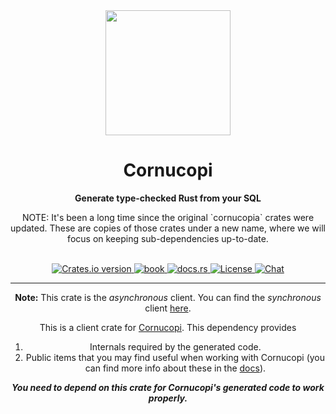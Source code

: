 <div align="center"> <img src="https://raw.githubusercontent.com/cornucopi-rs/cornucopi/main/assets/logo.svg" width=200 /> </div>
<h1 align="center">Cornucopi</h1>
<div align="center">
 <strong>
   Generate type-checked Rust from your SQL
 </strong>
 <p>
   NOTE: It's been a long time since the original `cornucopia` crates were updated. These are copies of those crates under a new name, where we will focus on keeping sub-dependencies up-to-date.
 </p>
<br />

<div align="center">
  <!-- Version -->
  <a href="https://crates.io/crates/cornucopi_async">
    <img src="https://img.shields.io/crates/v/cornucopi_async.svg?style=flat-square"
    alt="Crates.io version" />
  </a>

  <!-- Book -->
  <a href="https://cornucopi-rs.netlify.app/book/index.html">
  <img src="https://img.shields.io/badge/book-latest-blue?logo=mdbook&style=flat-square" alt="book">
  </a>

  <!-- Docs -->
  <a href="https://docs.rs/cornucopi_async/latest/cornucopi_async/">
    <img alt="docs.rs" src="https://img.shields.io/docsrs/cornucopi_async?style=flat-square">
  </a>

  <!-- License -->
  <a href="https://github.com/cornucopi-rs/cornucopi#License">
    <img src="https://img.shields.io/badge/License-APACHE--2.0%2FMIT-blue?style=flat-square" alt="License">
  </a>

  <!-- Chat -->
  <a href="https://discord.gg/nYwUmQDHBZ">
    <img src="https://img.shields.io/discord/987088069280825401?label=chat&logo=discord&style=flat-square" alt="Chat">
  </a>
</div>

---

**Note:** This crate is the *asynchronous* client. You can find the *synchronous* client [here](https://crates.io/crates/cornucopi_sync).

This is a client crate for [Cornucopi](https://crates.io/crates/cornucopi). This dependency provides
1. Internals required by the generated code.
2. Public items that you may find useful when working with Cornucopi (you can find more info about these in the [docs](https://docs.rs/cornucopi_async/latest/cornucopi_async/)).

***You need to depend on this crate for Cornucopi's generated code to work properly.***